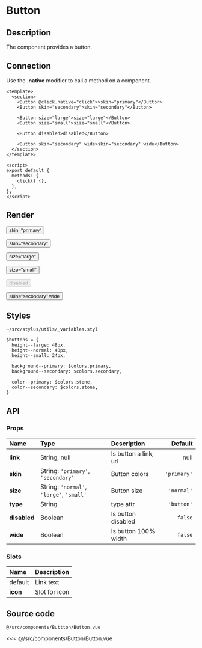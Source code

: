 # Button

## Description

The component provides a button.

## Connection

Use the <strong>.native</strong> modifier to call a method on a component.

```vue
<template>
  <section>
    <Button @click.native="click">>skin="primary"</Button>
    <Button skin="secondary">skin="secondary"</Button>
  
    <Button size="large">size="large"</Button>
    <Button size="small">size="small"</Button>
  
    <Button disabled>disabled</Button>
  
    <Button skin="secondary" wide>skin="secondary" wide</Button>
  </section>
</template>

<script>
export default {
  methods: {
    click() {},
  },
};
</script>
```

## Render

<div class="buttons-test">
  <Button>skin="primary"</Button>
 
  <Button skin="secondary">skin="secondary"</Button>
  
  <Button size="large">size="large"</Button>
  
  <Button size="small">size="small"</Button>
  
  <Button disabled>disabled</Button>
  
  <div class="buttons-test__wide"><Button skin="secondary" wide>skin="secondary" wide</Button></div>
</div>


## Styles

<code class="nowrap">~/src/stylus/utils/_variables.styl</code>

```stylus
$buttons = {
  height--large: 48px,
  height--normal: 40px,
  height--small: 24px,

  background--primary: $colors.primary,
  background--secondary: $colors.secondary,

  color--primary: $colors.stone,
  color--secondary: $colors.stone,
}
```

## API

### Props
| **Name** | **Type** | **Description** | **Default** |
| :------- | :------- | :-------------- | ----------: |
| **link** | String, null| Is button a link, url | null |
| **skin** | String: `'primary'`, `'secondary'` | Button colors | `'primary'` |
| **size** | String: `'normal'`, `'large'`, `'small'` | Button size | `'normal'` |
| **type** | String | type attr | `'button'` |
| **disabled** | Boolean | Is button disabled | `false` |
| **wide** | Boolean | Is button 100% width | `false` |

### Slots
| **Name** | **Description** |
| :------- | :-------------- |
| default | Link text |
| **icon** | Slot for icon |

## Source code

<code class="nowrap">@/src/components/Buttton/Button.vue</code>

<<< @/src/components/Button/Button.vue
